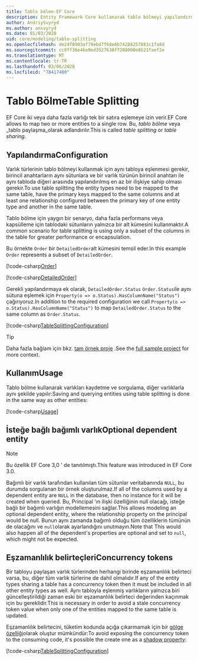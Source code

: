 ```yaml
---
title: Tablo bölme-EF Core
description: Entity Framework Core kullanarak tablo bölmeyi yapılandırma
author: AndriySvyryd
ms.author: ansvyryd
ms.date: 01/03/2020
uid: core/modeling/table-splitting
ms.openlocfilehash: de24f8903af79ebd7f68e6b74288257883c1fa8d
ms.sourcegitcommit: cc0ff36e46e9ed3527638f7208000e8521faef2e
ms.translationtype: MT
ms.contentlocale: tr-TR
ms.lasthandoff: 03/06/2020
ms.locfileid: "78417400"
---
```

# <a name="table-splitting"></a><span data-ttu-id="bf523-103">Tablo Bölme</span><span class="sxs-lookup"><span data-stu-id="bf523-103">Table Splitting</span></span>

<span data-ttu-id="bf523-104">EF Core iki veya daha fazla varlığı tek bir satıra eşlemeye izin verir.</span><span class="sxs-lookup"><span data-stu-id="bf523-104">EF Core allows to map two or more entities to a single row.</span></span> <span data-ttu-id="bf523-105">Bu, _tablo bölme_ veya _tablo paylaşma_olarak adlandırılır.</span><span class="sxs-lookup"><span data-stu-id="bf523-105">This is called _table splitting_ or _table sharing_.</span></span>

## <a name="configuration"></a><span data-ttu-id="bf523-106">Yapılandırma</span><span class="sxs-lookup"><span data-stu-id="bf523-106">Configuration</span></span>

<span data-ttu-id="bf523-107">Varlık türlerinin tablo bölmeyi kullanmak için aynı tabloya eşlenmesi gerekir, birincil anahtarların aynı sütunlara ve bir varlık türünün birincil anahtarı ile aynı tabloda diğeri arasında yapılandırılmış en az bir ilişkiye sahip olması gerekir.</span><span class="sxs-lookup"><span data-stu-id="bf523-107">To use table splitting the entity types need to be mapped to the same table, have the primary keys mapped to the same columns and at least one relationship configured between the primary key of one entity type and another in the same table.</span></span>

<span data-ttu-id="bf523-108">Tablo bölme için yaygın bir senaryo, daha fazla performans veya kapsülleme için tablodaki sütunların yalnızca bir alt kümesini kullanmaktır.</span><span class="sxs-lookup"><span data-stu-id="bf523-108">A common scenario for table splitting is using only a subset of the columns in the table for greater performance or encapsulation.</span></span>

<span data-ttu-id="bf523-109">Bu örnekte `Order` bir `DetailedOrder`alt kümesini temsil eder.</span><span class="sxs-lookup"><span data-stu-id="bf523-109">In this example `Order` represents a subset of `DetailedOrder`.</span></span>

[!code-csharp[Order](../../../samples/core/Modeling/TableSplitting/Order.cs?name=Order)]

[!code-csharp[DetailedOrder](../../../samples/core/Modeling/TableSplitting/DetailedOrder.cs?name=DetailedOrder)]

<span data-ttu-id="bf523-110">Gerekli yapılandırmaya ek olarak, `DetailedOrder.Status` `Order.Status`ile aynı sütuna eşlemek için `Property(o => o.Status).HasColumnName("Status")` çağırıyoruz.</span><span class="sxs-lookup"><span data-stu-id="bf523-110">In addition to the required configuration we call `Property(o => o.Status).HasColumnName("Status")` to map `DetailedOrder.Status` to the same column as `Order.Status`.</span></span>

[!code-csharp[TableSplittingConfiguration](../../../samples/core/Modeling/TableSplitting/TableSplittingContext.cs?name=TableSplitting)]

> [!TIP]
> <span data-ttu-id="bf523-111">Daha fazla bağlam için bkz. [tam örnek proje](https://github.com/dotnet/EntityFramework.Docs/tree/master/samples/core/Modeling/TableSplitting) .</span><span class="sxs-lookup"><span data-stu-id="bf523-111">See the [full sample project](https://github.com/dotnet/EntityFramework.Docs/tree/master/samples/core/Modeling/TableSplitting) for more context.</span></span>

## <a name="usage"></a><span data-ttu-id="bf523-112">Kullanım</span><span class="sxs-lookup"><span data-stu-id="bf523-112">Usage</span></span>

<span data-ttu-id="bf523-113">Tablo bölme kullanarak varlıkları kaydetme ve sorgulama, diğer varlıklarla aynı şekilde yapılır:</span><span class="sxs-lookup"><span data-stu-id="bf523-113">Saving and querying entities using table splitting is done in the same way as other entities:</span></span>

[!code-csharp[Usage](../../../samples/core/Modeling/TableSplitting/Program.cs?name=Usage)]

## <a name="optional-dependent-entity"></a><span data-ttu-id="bf523-114">İsteğe bağlı bağımlı varlık</span><span class="sxs-lookup"><span data-stu-id="bf523-114">Optional dependent entity</span></span>

> [!NOTE]
> <span data-ttu-id="bf523-115">Bu özellik EF Core 3,0 ' de tanıtılmıştı.</span><span class="sxs-lookup"><span data-stu-id="bf523-115">This feature was introduced in EF Core 3.0.</span></span>

<span data-ttu-id="bf523-116">Bağımlı bir varlık tarafından kullanılan tüm sütunlar veritabanında `NULL`, bu durumda sorgulanan bir örnek oluşturulmaz.</span><span class="sxs-lookup"><span data-stu-id="bf523-116">If all of the columns used by a dependent entity are `NULL` in the database, then no instance for it will be created when queried.</span></span> <span data-ttu-id="bf523-117">Bu, Principal 'ın ilişki özelliğinin null olacağı, isteğe bağlı bir bağımlı varlığın modellemesini sağlar.</span><span class="sxs-lookup"><span data-stu-id="bf523-117">This allows modeling an optional dependent entity, where the relationship property on the principal would be null.</span></span> <span data-ttu-id="bf523-118">Bunun aynı zamanda bağımlı olduğu tüm özelliklerin tümünün de olacağını ve `null`olarak ayarlandığını unutmayın.</span><span class="sxs-lookup"><span data-stu-id="bf523-118">Note that This would also happen all of the dependent's properties are optional and set to `null`, which might not be expected.</span></span>

## <a name="concurrency-tokens"></a><span data-ttu-id="bf523-119">Eşzamanlılık belirteçleri</span><span class="sxs-lookup"><span data-stu-id="bf523-119">Concurrency tokens</span></span>

<span data-ttu-id="bf523-120">Bir tabloyu paylaşan varlık türlerinden herhangi birinde eşzamanlılık belirteci varsa, bu, diğer tüm varlık türlerine de dahil olmalıdır.</span><span class="sxs-lookup"><span data-stu-id="bf523-120">If any of the entity types sharing a table has a concurrency token then it must be included in all other entity types as well.</span></span> <span data-ttu-id="bf523-121">Aynı tabloyla eşlenmiş varlıkların yalnızca biri güncelleştirildiği zaman eski bir eşzamanlılık belirteci değerinden kaçınmak için bu gereklidir.</span><span class="sxs-lookup"><span data-stu-id="bf523-121">This is necessary in order to avoid a stale concurrency token value when only one of the entities mapped to the same table is updated.</span></span>

<span data-ttu-id="bf523-122">Eşzamanlılık belirtecini, tüketim kodunda açığa çıkarmamak için bir [gölge özelliği](xref:core/modeling/shadow-properties)olarak oluştur mümkündür:</span><span class="sxs-lookup"><span data-stu-id="bf523-122">To avoid exposing the concurrency token to the consuming code, it's possible the create one as a [shadow property](xref:core/modeling/shadow-properties):</span></span>

[!code-csharp[TableSplittingConfiguration](../../../samples/core/Modeling/TableSplitting/TableSplittingContext.cs?name=ConcurrencyToken&highlight=2)]
